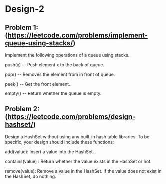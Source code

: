 # Design-2

## Problem 1: (https://leetcode.com/problems/implement-queue-using-stacks/)

Implement the following operations of a queue using stacks.

push(x) -- Push element x to the back of queue.

pop() -- Removes the element from in front of queue.

peek() -- Get the front element.

empty() -- Return whether the queue is empty.


## Problem 2:(https://leetcode.com/problems/design-hashset/)

Design a HashSet without using any built-in hash table libraries. To be specific, your design should include these functions:

add(value): Insert a value into the HashSet.

contains(value) : Return whether the value exists in the HashSet or not.

remove(value): Remove a value in the HashSet. If the value does not exist in the HashSet, do nothing.




